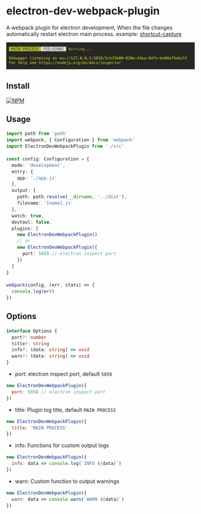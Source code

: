 # electron-dev-webpack-plugin

A webpack plugin for electron development, When the file changes automatically restart electron main process. example: [shortcut-capture](https://github.com/nashaofu/shortcut-capture/blob/master/build/main/webpack.dev.conf.js#L14)

![screenshot.jpg](./screenshot.jpg)

## Install

[![NPM](https://nodei.co/npm/electron-dev-webpack-plugin.png?downloads=true&downloadRank=true&stars=true)](https://nodei.co/npm/electron-dev-webpack-plugin/)

## Usage

```ts
import path from 'path'
import webpack, { Configuration } from 'webpack'
import ElectronDevWebpackPlugin from './src'

const config: Configuration = {
  mode: 'development',
  entry: {
    app: './app.js'
  },
  output: {
    path: path.resolve(__dirname, '../dist'),
    filename: '[name].js'
  },
  watch: true,
  devtool: false,
  plugins: [
    new ElectronDevWebpackPlugin()
    // or
    new ElectronDevWebpackPlugin({
      port: 5858 // electron inspect port
    })
  ]
}

webpack(config, (err, stats) => {
  console.log(err)
})
```

## Options

```ts
interface Options {
  port?: number
  title?: string
  info?: (data: string) => void
  warn?: (data: string) => void
}
```

- port: electron inspect port, default `5858`

```js
new ElectronDevWebpackPlugin({
  port: 5858 // electron inspect port
})
```

- title: Plugin log title, default `MAIN PROCESS`

```js
new ElectronDevWebpackPlugin({
  title: 'MAIN PROCESS'
})
```

- info: Functions for custom output logs

```js
new ElectronDevWebpackPlugin({
  info: data => console.log(`INFO ${data}`)
})
```

- warn: Custom function to output warnings

```js
new ElectronDevWebpackPlugin({
  warn: data => console.warn(`WARN ${data}`)
})
```
